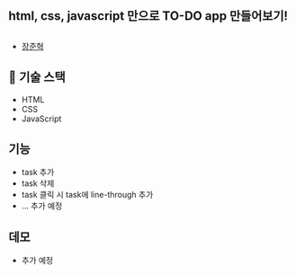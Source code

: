 ## html, css, javascript 만으로 TO-DO app 만들어보기!

##

- [장준혁](https://github.com/95rolancia)

## 🏅 기술 스택

- HTML
- CSS
- JavaScript

## 기능

- task 추가
- task 삭제
- task 클릭 시 task에 line-through 추가
- ... 추가 예정

## 데모

- 추가 예정
